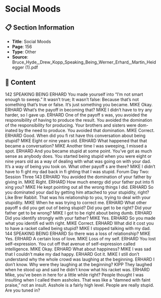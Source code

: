 # Social Moods

## 📋 Section Information

- **Title**: Social Moods
- **Page**: 156
- **Type**: Other
- **Source**: Bruce_Hyde,_Drew_Kopp_Speaking_Being_Werner_Erhard,_Martin_Heidegger (1).pdf

## 📄 Content

142
SPEAKING BEING
ERHARD
You made yourself into “I’m not smart enough to sweep.” It wasn’t true; It wasn’t false: Because
that’s not something that’s true or false. It’s just something you became.
MIKE
Okay.
ERHARD
What’s the payoff  in becoming that?
MIKE
I didn’t have to try any harder, so I gave up.
ERHARD
One of the payoff s was, you avoided the responsibility of having to produce the result. You
avoided the domination of the responsibility for producing. Your brothers and sisters were dom-
inated by the need to produce. You avoided that domination.
MIKE
Correct.
ERHARD
Good. When did you fi rst have this conversation about being stupid?
MIKE
Eight or nine years old.
ERHARD
What happened that that became a conversation?
MIKE
Another time I was sweeping, I missed a spot.
ERHARD
And you became stupid at some point. You’ve got as much sense as anybody does. You started
being stupid when you were eight or nine years old as a way of dealing with what was going on
with your dad. It’s a way of being you took on. What other payoff s are there?
MIKE
I didn’t have to fi ght my dad back in fi ghting that I was stupid.
Forum Day Two: Session Three
143
ERHARD
You avoided the domination of your father by giving in.
MIKE
Right.
ERHARD
How much energy did your father put into fi xing you?
MIKE
He kept pointing out all the wrong things I did.
ERHARD
So you dominated your dad by getting him attached to your stupidity, right? Like Brer Rabbit.
That was his relationship to you, trying to deal with your stupidity.
MIKE
When he was trying to correct me.
ERHARD
What other payoff s did you get out of being stupid? Did you get to be right? Did your father get
to be wrong?
MIKE
I got to be right about being dumb.
ERHARD
Did you identify strongly with your father?
MIKE
Yes.
ERHARD
So you made what you identifi ed with right.
MIKE
Correct.
ERHARD
What did it cost you to have a racket called being stupid?
MIKE
I stopped talking with my dad.
144
SPEAKING BEING
ERHARD
So there was a loss of relationship?
MIKE
Yes.
ERHARD
A certain loss of love.
MIKE
Loss of my self.
ERHARD
You lost self-expression. You cut off  that avenue of self-expression called intelligence.
MIKE
Okay.
ERHARD
What about happiness?
MIKE
I was sad that I couldn’t make my dad happy.
ERHARD
Got it.
MIKE
I still don’t understand why the whole crowd was laughing at the beginning.
ERHARD
I don’t know. Why were they laughing at the beginning?
KIPP
They laughed when he stood up and said he didn’t know what his racket was.
ERHARD
Mike, you’ve been in here for a little while right? People thought I was insulting when I called
them assholes. That was like a “damned with faint praise,” not an insult. Asshole is a fairly high
level. People are really stupid. Are you tuned in?